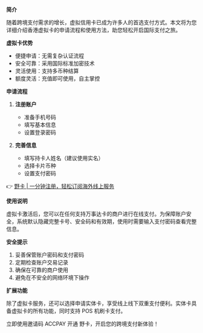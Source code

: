 **简介**

随着跨境支付需求的增长，虚拟信用卡已成为许多人的首选支付方式。本文将为您详细介绍香港虚拟卡的申请流程和使用方法，助您轻松开启国际支付之旅。

**虚拟卡优势**

- 便捷申请：无需复杂认证流程
- 安全可靠：采用国际标准加密技术
- 灵活使用：支持多币种结算
- 额度灵活：充值即可使用，自主掌控

**申请流程**

1. **注册账户**
   - 准备手机号码
   - 填写基本信息
   - 设置登录密码

2. **完善信息**
   - 填写持卡人姓名（建议使用实名）
   - 选择卡片币种
   - 设置支付密码

👉 [野卡 | 一分钟注册，轻松订阅海外线上服务](https://bit.ly/bewildcard)

**使用说明**

虚拟卡激活后，您可以在任何支持万事达卡的商户进行在线支付。为保障账户安全，系统默认隐藏完整卡号、安全码和有效期，使用时需要输入支付密码查看完整信息。

**安全提示**

1. 妥善保管账户密码和支付密码
2. 定期检查账户交易记录
3. 确保在可靠的商户使用
4. 避免在不安全的网络环境下操作

**扩展功能**

除了虚拟卡服务，还可以选择申请实体卡，享受线上线下双重支付便利。实体卡具备虚拟卡的所有功能，同时支持 POS 机刷卡支付。

立即使用邀请码 ACCPAY 开通 野卡，开启您的跨境支付新体验！